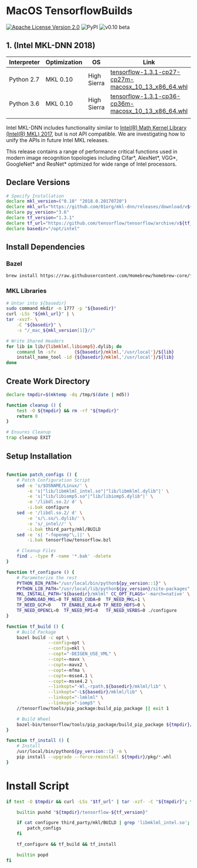MacOS TensorflowBuilds
======================
[![Apache License Version 2.0](https://img.shields.io/badge/license-Apache_2.0-green.svg)](LICENSE)
![PyPI](https://img.shields.io/pypi/format/Django.svg)
![v0.10 beta](https://img.shields.io/badge/v0.10-beta-orange.svg)

## 1. (Intel MKL-DNN 2018)

| Interpreter | Optimization | OS          | Link                                                                                                                                                                           |   |
|-------------|--------------|-------------|--------------------------------------------------------------------------------------------------------------------------------------------------------------------------------|---|
| Python 2.7  | MKL 0.10     | High Sierra | [tensorflow-1.3.1-cp27-cp27m-macosx_10_13_x86_64.whl](https://github.com/jjangsangy/MacOSTensorflow/raw/master/python2.7/tensorflow-1.3.1-cp27-cp27m-macosx_10_13_x86_64.whl)  |   |
| Python 3.6  | MKL 0.10     | High Sierra | [tensorflow-1.3.1-cp36-cp36m-macosx_10_13_x86_64.whl](https://github.com/jjangsangy/MacOSTensorflow/blob/master/python3.6/tensorflow-1.3.1-cp36-cp36m-macosx_10_13_x86_64.whl) |   |
|             |              |             |                                                                                                                                                                                |   |

Intel MKL-DNN includes functionality similar to [Intel(R) Math Kernel
Library (Intel(R) MKL) 2017](https://software.intel.com/en-us/intel-mkl), but is not
API compatible. We are investigating how to unify the APIs in future Intel MKL releases.

This release contains a range of performance critical functions used in modern
image recognition topologies including Cifar\*, AlexNet\*, VGG\*, 
GoogleNet\* and ResNet\* optimized for wide range of Intel processors.

## Declare Versions

```bash
# Specify Installation
declare mkl_version=("0.10" "2018.0.20170720")
declare mkl_url="https://github.com/01org/mkl-dnn/releases/download/v${mkl_version[0]}/mklml_mac_${mkl_version[1]}.tgz"
declare py_version="3.6"
declare tf_version="1.3.1"
declare tf_url="https://github.com/tensorflow/tensorflow/archive/v${tf_version}.tar.gz"
declare basedir="/opt/intel"
```

## Install Dependencies

### Bazel
```bash
brew install https://raw.githubusercontent.com/Homebrew/homebrew-core/fe69832dd62821767996f10d8a4bc1a960bde899/Formula/bazel.rb
```

### MKL Libraries

```bash
# Untar into ${basedir}
sudo command mkdir -m 1777 -p "${basedir}"
curl -LSs "${mkl_url}" | \
tar -xvzf- \
    -C "${basedir}" \
    -s "/_mac_${mkl_version[1]}//"

# Write Shared Headers
for lib in lib/{libmklml,libiomp5}.dylib; do
    command ln -sfv       {${basedir}/mklml,'/usr/local'}/${lib}
    install_name_tool -id {${basedir}/mklml,'/usr/local'}/${lib}
done
```

## Create Work Directory

```sh
declare tmpdir=$(mktemp -dq /tmp/$(date | md5))

function cleanup () {
    test -O ${tmpdir} && rm -rf "${tmpdir}"
    return 0
}

# Ensures Cleanup
trap cleanup EXIT
```
## Setup Installation

```bash

function patch_configs () {
    # Patch Configuration Script
    sed -e 's/$OSNAME/Linux/' \
        -e 's|"lib/libmklml_intel.so"|"lib/libmklml.dylib"|' \
        -e 's|"lib/libiomp5.so"|"lib/libiomp5.dylib"|' \
        -e '/libdl.so.2/ d' \
        -i.bak configure
    sed -e '/libdl.so.2/ d' \
        -e 's/\.so/\.dylib/' \
        -e 's/_intel//' \
        -i.bak third_party/mkl/BUILD
    sed -e 's| "-fopenmp"\,||' \
        -i.bak tensorflow/tensorflow.bzl

    # Cleanup Files
    find . -type f -name '*.bak' -delete
}

function tf_configure () {
    # Parameterize the rest
    PYTHON_BIN_PATH="/usr/local/bin/python${py_version::1}" \
    PYTHON_LIB_PATH="/usr/local/lib/python${py_version}/site-packages" \
    MKL_INSTALL_PATH="${basedir}/mklml" CC_OPT_FLAGS='-march=native' \
    TF_DOWNLOAD_MKL=0 TF_NEED_CUDA=0  TF_NEED_MKL=1 \
    TF_NEED_GCP=0    TF_ENABLE_XLA=0 TF_NEED_HDFS=0 \
    TF_NEED_OPENCL=0  TF_NEED_MPI=0   TF_NEED_VERBS=0 ./configure
}

function tf_build () {
    # Build Package
    bazel build -c opt \
                --config=opt \
                --config=mkl \
                --copt="-DEIGEN_USE_VML" \
                --copt=-mavx \
                --copt=-mavx2 \
                --copt=-mfma \
                --copt=-msse4.1 \
                --copt=-msse4.2 \
                --linkopt="-Wl,-rpath,${basedir}/mklml/lib" \
                --linkopt="-L${basedir}/mklml/lib" \
                --linkopt="-lmklml" \
                --linkopt="-iomp5" \
    //tensorflow/tools/pip_package:build_pip_package || exit 1

    # Build Wheel
    bazel-bin/tensorflow/tools/pip_package/build_pip_package ${tmpdir}/pkg || exit 1
}

function tf_install () {
    # Install
    /usr/local/bin/python${py_version::1} -m \
    pip install --upgrade --force-reinstall ${tmpdir}/pkg/*.whl
}

```
# Install Script

```bash
if test -O $tmpdir && curl -LSs "$tf_url" | tar -xzf- -C "${tmpdir}"; then

    builtin pushd "${tmpdir}/tensorflow-${tf_version}"

    if cat configure third_party/mkl/BUILD | grep 'libmklml_intel.so'; then
        patch_configs
    fi

    tf_configure && tf_build && tf_install

    builtin popd
fi
```